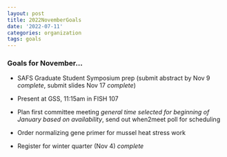 ```yaml
---
layout: post
title: 2022NovemberGoals
date: '2022-07-11'
categories: organization
tags: goals
---
```


### Goals for November...

* SAFS Graduate Student Symposium prep (submit abstract by Nov 9 _complete_, submit slides Nov 17 _complete_)

* Present at GSS, 11:15am in FISH 107 

* Plan first committee meeting _general time selected for beginning of January based on availability_, send out when2meet poll for scheduling

* Order normalizing gene primer for mussel heat stress work

* Register for winter quarter (Nov 4) _complete_

